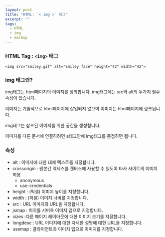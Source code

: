 ```yaml
---
layout: post
title: "HTML: `< img >` 태그"
excerpt: ""
tags: 
  - HTML
  - img
  - markup
---
```


### HTML Tag : `<img>` 태그
```
<img src="smiley.gif" alt="Smiley face" height="42" width="42">
```
### img 태그란?
 
img태그는 html페이지의 이미지를 정의합니다.
img태그에는 src와 alt의 두가지 필수 속성이 있습니다.

이미지는 기술적으로 html페이지에 삽입되지 않으며 이미지는 html페이지에 링크됩니다.

img태그는 참조된 이미지를 위한 공간을 생성합니다.

이미지를 다른 문서에 연결하려면 a태그안에 img태그를 중첩하면 됩니다.

### 속성

* alt : 이미지에 대한 대체 텍스트를 지정합니다.
* crossorigin : 원본간 엑세스를 캔버스에 사용할 수 있도록 타사 사이트의 이미지 허용
  - anonymous
  - use-credentials
* height : (픽셀) 이미지 높이를 지정합니다.
* width : (픽셀) 이미지 너비를 지정합니다.
* src :  URL 이미지의 URL을 지정합니다.
* jsmap : 미지를 서버측 이미지 맵으로 지정합니다.
* sizes :다른 페이지 레이아웃에 대한 이미지 크기를 지정합니다.
* longdesc :  URL 이미지에 대한 자세한 설명에 대한 URL을 지정합니다.
* usemap : 클라이언트측 이미지 맵으로 이미지를 지정합니다.
